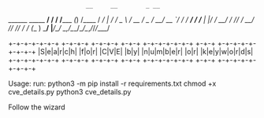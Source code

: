                           __     __        _ __
  ______   _____     ____/ /__  / /_____ _(_) /____
 / ___/ | / / _ \   / __  / _ \/ __/ __ `/ / / ___/
/ /__ | |/ /  __/  / /_/ /  __/ /_/ /_/ / / (__  )
\___/ |___/\___/   \__,_/\___/\__/\__,_/_/_/____/ 

+-+-+-+-+-+-+ +-+-+-+ +-+-+-+ +-+-+ +-+-+-+-+-+-+ +-+-+ +-+-+-+-+-+-+-+-+
|S|e|a|r|c|h| |f|o|r| |C|V|E| |b|y| |n|u|m|b|e|r| |o|r| |k|e|y|w|o|r|d|s|
+-+-+-+-+-+-+ +-+-+-+ +-+-+-+ +-+-+ +-+-+-+-+-+-+ +-+-+ +-+-+-+-+-+-+-+-+

Usage:
run: 
python3 -m pip install -r requirements.txt
chmod +x cve_details.py
python3 cve_details.py

Follow the wizard
